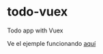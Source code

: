 # todo-vuex
Todo app with Vuex

Ve el ejemple funcionando [aquí](https://roberto-canche.github.io/todo-vuex/)
